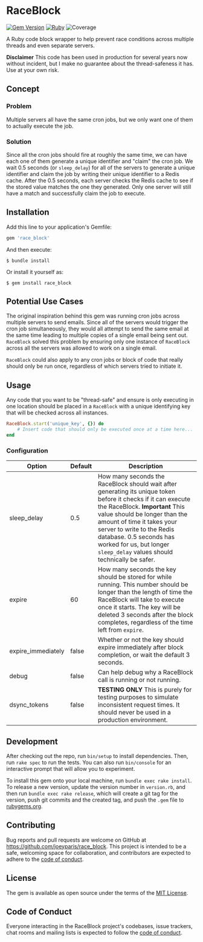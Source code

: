 # RaceBlock

[![Gem Version](https://badge.fury.io/rb/race_block.svg)](https://badge.fury.io/rb/race_block)
[![Ruby](https://github.com/joeyparis/race_block/actions/workflows/main.yml/badge.svg)](https://github.com/joeyparis/race_block/actions/workflows/main.yml)
![Coverage](https://img.shields.io/endpoint?url=https://gist.githubusercontent.com/joeyparis/22954a8941d89a10237b7839e57267ec/raw/coverage.json)

A Ruby code block wrapper to help prevent race conditions across multiple threads and even separate servers.

**Disclaimer** This code has been used in production for several years now without incident, but I make no guarantee about the thread-safeness it has. Use at your own risk.

## Concept

### Problem
Multiple servers all have the same cron jobs, but we only want one of them to actually execute the job.

### Solution
Since all the cron jobs should fire at roughly the same time, we can have each one of them generate a unique identifier and "claim" the cron job. We wait 0.5 seconds (or `sleep_delay`) for all of the servers to generate a unique identifier and claim the job by writing their unique identifier to a Redis cache. After the 0.5 seconds, each server checks the Redis cache to see if the stored value matches the one they generated. Only one server will still have a match and successfully claim the job to execute.

## Installation

Add this line to your application's Gemfile:

```ruby
gem 'race_block'
```

And then execute:

    $ bundle install

Or install it yourself as:

    $ gem install race_block

## Potential Use Cases

The original inspiration behind this gem was running cron jobs across multiple servers to send emails. Since all of the servers would trigger the cron job simultaneously, they would all attempt to send the same email at the same time leading to multiple copies of a single email being sent out. `RaceBlock` solved this problem by ensuring only one instance of `RaceBlock` across all the servers was allowed to work on a single email.

`RaceBlock` could also apply to any cron jobs or block of code that really should only be run once, regardless of which servers tried to initiate it.


## Usage

Any code that you want to be "thread-safe" and ensure is only executing in one location should be placed in a `RaceBlock` with a unique identifying key that will be checked across all instances.

```ruby
RaceBlock.start('unique_key', {}) do
    # Insert code that should only be executed once at a time here...
end
```

### Configuration

|Option|Default|Description|
|------|-------|-----------|
|sleep_delay|0.5|How many seconds the RaceBlock should wait after generating its unique token before it checks if it can execute the RaceBlock. **Important** This value should be longer than the amount of time it takes your server to write to the Redis database. 0.5 seconds has worked for us, but longer  `sleep_delay` values should technically be safer.|
|expire|60|How many seconds the key should be stored for while running. This number should be longer than the length of time the RaceBlock will take to execute once it starts. The key will be deleted 3 seconds after the block completes, regardless of the time left from `expire`.|
|expire_immediately|false|Whether or not the key should expire immediately after block completion, or wait the default 3 seconds.|
|debug|false|Can help debug why a RaceBlock call is running or not running.|
|dsync_tokens|false| **TESTING ONLY** This is purely for testing purposes to simulate inconsistent request times. It should never be used in a production environment.|

## Development

After checking out the repo, run `bin/setup` to install dependencies. Then, run `rake spec` to run the tests. You can also run `bin/console` for an interactive prompt that will allow you to experiment.

To install this gem onto your local machine, run `bundle exec rake install`. To release a new version, update the version number in `version.rb`, and then run `bundle exec rake release`, which will create a git tag for the version, push git commits and the created tag, and push the `.gem` file to [rubygems.org](https://rubygems.org).

## Contributing

Bug reports and pull requests are welcome on GitHub at https://github.com/joeyparis/race_block. This project is intended to be a safe, welcoming space for collaboration, and contributors are expected to adhere to the [code of conduct](https://github.com/joeyparis/race_block/blob/master/CODE_OF_CONDUCT.md).

## License

The gem is available as open source under the terms of the [MIT License](https://opensource.org/licenses/MIT).

## Code of Conduct

Everyone interacting in the RaceBlock project's codebases, issue trackers, chat rooms and mailing lists is expected to follow the [code of conduct](https://github.com/joeyparis/race_block/blob/master/CODE_OF_CONDUCT.md).
